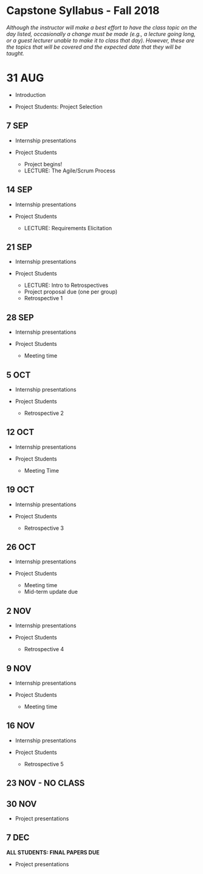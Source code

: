 # Capstone Syllabus - Fall 2018

_Although the instructor will make a best effort to have the class topic on the day listed, occasionally a change must be made (e.g., a lecture going long, or a guest lecturer unable to make it to class that day).  However, these are the topics that will be covered and the expected date that they will be taught._

# 31 AUG

* Introduction

* Project Students: Project Selection

## 7 SEP

* Internship presentations

* Project Students
  * Project begins!
  * LECTURE: The Agile/Scrum Process

## 14 SEP

* Internship presentations

* Project Students
  * LECTURE: Requirements Elicitation

## 21 SEP

* Internship presentations

* Project Students
  * LECTURE: Intro to Retrospectives
  * Project proposal due (one per group)
  * Retrospective 1

## 28 SEP

* Internship presentations

* Project Students
  * Meeting time

## 5 OCT

* Internship presentations

* Project Students
  * Retrospective 2


## 12 OCT

* Internship presentations

* Project Students
  * Meeting Time

## 19 OCT

* Internship presentations

* Project Students
  * Retrospective 3

## 26 OCT

* Internship presentations

* Project Students
  * Meeting time
  * Mid-term update due

## 2 NOV

* Internship presentations

* Project Students
  * Retrospective 4

## 9 NOV

* Internship presentations

* Project Students
  * Meeting time

## 16 NOV

* Internship presentations

* Project Students
  * Retrospective 5

## 23 NOV - NO CLASS

## 30 NOV

* Project presentations

## 7 DEC

**ALL STUDENTS: FINAL PAPERS DUE**

* Project presentations

